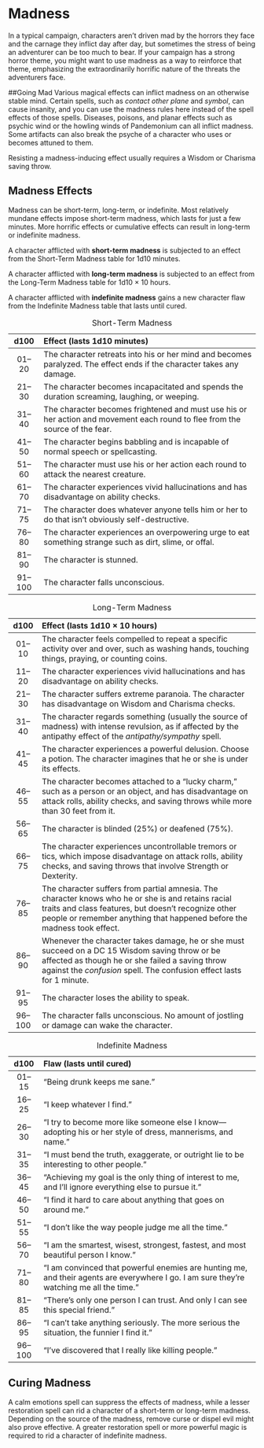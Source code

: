 # Madness
In a typical campaign, characters aren’t driven mad by the horrors they face and the carnage they inflict day after day, but sometimes the stress of being an adventurer can be too much to bear. If your campaign has a strong horror theme, you might want to use madness as a way to reinforce that theme, emphasizing the extraordinarily horrific nature of the threats the adventurers face.

##Going Mad
Various magical effects can inflict madness on an otherwise stable mind. Certain spells, such as *contact other plane* and *symbol*, can cause insanity, and you can use the madness rules here instead of the spell effects of those spells. Diseases, poisons, and planar effects such as psychic wind or the howling winds of Pandemonium can all inflict madness. Some artifacts can also break the psyche of a character who uses or becomes attuned to them.

Resisting a madness-inducing effect usually requires a Wisdom or Charisma saving throw.

## Madness Effects
Madness can be short-term, long-term, or indefinite. Most relatively mundane effects impose short-term madness, which lasts for just a few minutes. More horrific effects or cumulative effects can result in long-term or indefinite madness.

A character afflicted with **short-term madness** is subjected to an effect from the Short-Term Madness table for 1d10 minutes.

A character afflicted with **long-term madness** is subjected to an effect from the Long-Term Madness table for 1d10 × 10 hours.

A character afflicted with **indefinite madness** gains a new character flaw from the Indefinite Madness table that lasts until cured.


<table>
<caption id="short-termmadness">Short-Term Madness</caption>
<colgroup>
<col style="text-align:center;"/>
<col style="text-align:left;"/>
</colgroup>

<thead>
<tr>
	<th style="text-align:center;">d100</th>
	<th style="text-align:left;">Effect (lasts 1d10 minutes)</th>
</tr>
</thead>

<tbody>
<tr>
	<td style="text-align:center;">01&#8211;20</td>
	<td style="text-align:left;">The character retreats into his or her mind and becomes paralyzed. The effect ends if the character takes any damage.</td>
</tr>
<tr>
	<td style="text-align:center;">21&#8211;30</td>
	<td style="text-align:left;">The character becomes incapacitated and spends the duration screaming, laughing, or weeping.</td>
</tr>
<tr>
	<td style="text-align:center;">31&#8211;40</td>
	<td style="text-align:left;">The character becomes frightened and must use his or her action and movement each round to flee from the source of the fear.</td>
</tr>
<tr>
	<td style="text-align:center;">41&#8211;50</td>
	<td style="text-align:left;">The character begins babbling and is incapable of normal speech or spellcasting.</td>
</tr>
<tr>
	<td style="text-align:center;">51–60</td>
	<td style="text-align:left;">The character must use his or her action each round to attack the nearest creature.</td>
</tr>
<tr>
	<td style="text-align:center;">61–70</td>
	<td style="text-align:left;">The character experiences vivid hallucinations and has disadvantage on ability checks.</td>
</tr>
<tr>
	<td style="text-align:center;">71–75</td>
	<td style="text-align:left;">The character does whatever anyone tells him or her to do that isn’t obviously self-destructive.</td>
</tr>
<tr>
	<td style="text-align:center;">76–80</td>
	<td style="text-align:left;">The character experiences an overpowering urge to eat something strange such as dirt, slime, or offal.</td>
</tr>
<tr>
	<td style="text-align:center;">81–90</td>
	<td style="text-align:left;">The character is stunned.</td>
</tr>
<tr>
	<td style="text-align:center;">91–100</td>
	<td style="text-align:left;">The character falls unconscious.</td>
</tr>
</tbody>
</table>

<table>
<caption id="long-termmadness">Long-Term Madness</caption>
<colgroup>
<col style="text-align:center;"/>
<col style="text-align:left;"/>
</colgroup>

<thead>
<tr>
	<th style="text-align:center;">d100</th>
	<th style="text-align:left;">Effect (lasts 1d10 × 10 hours)</th>
</tr>
</thead>

<tbody>
<tr>
	<td style="text-align:center;">01–10</td>
	<td style="text-align:left;">The character feels compelled to repeat a specific activity over and over, such as washing hands, touching things, praying, or counting coins.</td>
</tr>
<tr>
	<td style="text-align:center;">11–20</td>
	<td style="text-align:left;">The character experiences vivid hallucinations and has disadvantage on ability checks.</td>
</tr>
<tr>
	<td style="text-align:center;">21–30</td>
	<td style="text-align:left;">The character suffers extreme paranoia. The character has disadvantage on Wisdom and Charisma checks.</td>
</tr>
<tr>
	<td style="text-align:center;">31–40</td>
	<td style="text-align:left;">The character regards something (usually the source of madness) with intense revulsion, as if affected by the antipathy effect of the <em>antipathy/sympathy</em> spell.</td>
</tr>
<tr>
	<td style="text-align:center;">41–45</td>
	<td style="text-align:left;">The character experiences a powerful delusion. Choose a potion. The character imagines that he or she is under its effects.</td>
</tr>
<tr>
	<td style="text-align:center;">46–55</td>
	<td style="text-align:left;">The character becomes attached to a &#8220;lucky charm,&#8221; such as a person or an object, and has disadvantage on attack rolls, ability checks, and saving throws while more than 30 feet from it.</td>
</tr>
<tr>
	<td style="text-align:center;">56–65</td>
	<td style="text-align:left;">The character is blinded (25%) or deafened (75%).</td>
</tr>
<tr>
	<td style="text-align:center;">66–75</td>
	<td style="text-align:left;">The character experiences uncontrollable tremors or tics, which impose disadvantage on attack rolls, ability checks, and saving throws that involve Strength or Dexterity.</td>
</tr>
<tr>
	<td style="text-align:center;">76–85</td>
	<td style="text-align:left;">The character suffers from partial amnesia. The character knows who he or she is and retains racial traits and class features, but doesn’t recognize other people or remember anything that happened before the madness took effect.</td>
</tr>
<tr>
	<td style="text-align:center;">86–90</td>
	<td style="text-align:left;">Whenever the character takes damage, he or she must succeed on a DC 15 Wisdom saving throw or be affected as though he or she failed a saving throw against the <em>confusion</em> spell. The confusion effect lasts for 1 minute.</td>
</tr>
<tr>
	<td style="text-align:center;">91–95</td>
	<td style="text-align:left;">The character loses the ability to speak.</td>
</tr>
<tr>
	<td style="text-align:center;">96–100</td>
	<td style="text-align:left;">The character falls unconscious. No amount of jostling or damage can wake the character.</td>
</tr>
</tbody>
</table>

<table>
<caption id="indefinitemadness">Indefinite Madness</caption>
<colgroup>
<col style="text-align:center;"/>
<col style="text-align:left;"/>
</colgroup>

<thead>
<tr>
	<th style="text-align:center;">d100</th>
	<th style="text-align:left;">Flaw (lasts until cured)</th>
</tr>
</thead>

<tbody>
<tr>
	<td style="text-align:center;">01–15</td>
	<td style="text-align:left;">&#8220;Being drunk keeps me sane.&#8221;</td>
</tr>
<tr>
	<td style="text-align:center;">16–25</td>
	<td style="text-align:left;">&#8220;I keep whatever I find.&#8221;</td>
</tr>
<tr>
	<td style="text-align:center;">26–30</td>
	<td style="text-align:left;">&#8220;I try to become more like someone else I know—adopting his or her style of dress, mannerisms, and name.&#8221;</td>
</tr>
<tr>
	<td style="text-align:center;">31–35</td>
	<td style="text-align:left;">&#8220;I must bend the truth, exaggerate, or outright lie to be interesting to other people.&#8221;</td>
</tr>
<tr>
	<td style="text-align:center;">36–45</td>
	<td style="text-align:left;">&#8220;Achieving my goal is the only thing of interest to me, and I’ll ignore everything else to pursue it.&#8221;</td>
</tr>
<tr>
	<td style="text-align:center;">46–50</td>
	<td style="text-align:left;">&#8220;I find it hard to care about anything that goes on around me.&#8221;</td>
</tr>
<tr>
	<td style="text-align:center;">51–55</td>
	<td style="text-align:left;">&#8220;I don’t like the way people judge me all the time.&#8221;</td>
</tr>
<tr>
	<td style="text-align:center;">56–70</td>
	<td style="text-align:left;">&#8220;I am the smartest, wisest, strongest, fastest, and most beautiful person I know.&#8221;</td>
</tr>
<tr>
	<td style="text-align:center;">71–80</td>
	<td style="text-align:left;">&#8220;I am convinced that powerful enemies are hunting me, and their agents are everywhere I go. I am sure they’re watching me all the time.&#8221;</td>
</tr>
<tr>
	<td style="text-align:center;">81–85</td>
	<td style="text-align:left;">&#8220;There’s only one person I can trust. And only I can see this special friend.&#8221;</td>
</tr>
<tr>
	<td style="text-align:center;">86–95</td>
	<td style="text-align:left;">&#8220;I can’t take anything seriously. The more serious the situation, the funnier I find it.&#8221;</td>
</tr>
<tr>
	<td style="text-align:center;">96–100</td>
	<td style="text-align:left;">&#8220;I’ve discovered that I really like killing people.&#8221;</td>
</tr>
</tbody>
</table>




## Curing Madness
A calm emotions spell can suppress the effects of madness, while a lesser restoration spell can rid a character of a short-term or long-term madness. Depending on the source of the madness, remove curse or dispel evil might also prove effective. A greater restoration spell or more powerful magic is required to rid a character of indefinite madness.
